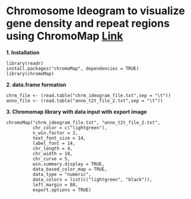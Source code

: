 # Chromosome Ideogram to visualize gene density and repeat regions using ChromoMap [Link](https://cran.r-project.org/web/packages/chromoMap/vignettes/chromoMap.html)

**1. Installation**
```
library(readr)
install.packages("chromoMap", dependencies = TRUE)
library(chromoMap)
```
**2. data.frame formation**
```
chrm_file <- (read.table("chrm_ideogram_file.txt",sep = "\t"))
anno_file <- (read.table("anno_t2t_file_2.txt",sep = "\t"))
```

**3. Chromomap library with data input with export image**
```
chromoMap("chrm_ideogram_file.txt", "anno_t2t_file_2.txt", 
          chr_color = c("lightgreen"), 
          n_win.factor = 2,
          text_font_size = 14,
          label_font = 14,
          chr_length = 4,
          chr_width = 18,
          chr_curve = 5,
          win.summary.display = TRUE,
          data_based_color_map = TRUE,
          data_type = "numeric",
          data_colors = list(c("lightgreen", "black")),
          left_margin = 80,
          export.options = TRUE)

```

